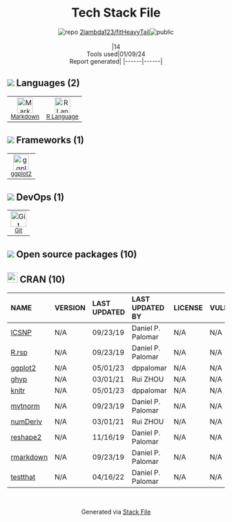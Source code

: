 <!--
&lt;--- Readme.md Snippet without images Start ---&gt;
## Tech Stack
2lambda123/fitHeavyTail is built on the following main stack:

- [Markdown](http://daringfireball.net/projects/markdown/) – Languages
- [R Language](http://www.r-project.org/) – Languages
- [ggplot2](https://ggplot2.tidyverse.org/) – Charting Libraries

Full tech stack [here](/techstack.md)

&lt;--- Readme.md Snippet without images End ---&gt;

&lt;--- Readme.md Snippet with images Start ---&gt;
## Tech Stack
2lambda123/fitHeavyTail is built on the following main stack:

- <img width='25' height='25' src='https://img.stackshare.io/service/1147/markdown.png' alt='Markdown'/> [Markdown](http://daringfireball.net/projects/markdown/) – Languages
- <img width='25' height='25' src='https://img.stackshare.io/service/1213/r-logo.png' alt='R Language'/> [R Language](http://www.r-project.org/) – Languages
- <img width='25' height='25' src='https://img.stackshare.io/service/6560/New_Project__90_.png' alt='ggplot2'/> [ggplot2](https://ggplot2.tidyverse.org/) – Charting Libraries

Full tech stack [here](/techstack.md)

&lt;--- Readme.md Snippet with images End ---&gt;
-->
<div align="center">

# Tech Stack File
![](https://img.stackshare.io/repo.svg "repo") [2lambda123/fitHeavyTail](https://github.com/2lambda123/fitHeavyTail)![](https://img.stackshare.io/public_badge.svg "public")
<br/><br/>
|14<br/>Tools used|01/09/24 <br/>Report generated|
|------|------|
</div>

## <img src='https://img.stackshare.io/languages.svg'/> Languages (2)
<table><tr>
  <td align='center'>
  <img width='36' height='36' src='https://img.stackshare.io/service/1147/markdown.png' alt='Markdown'>
  <br>
  <sub><a href="http://daringfireball.net/projects/markdown/">Markdown</a></sub>
  <br>
  <sub></sub>
</td>

<td align='center'>
  <img width='36' height='36' src='https://img.stackshare.io/service/1213/r-logo.png' alt='R Language'>
  <br>
  <sub><a href="http://www.r-project.org/">R Language</a></sub>
  <br>
  <sub></sub>
</td>

</tr>
</table>

## <img src='https://img.stackshare.io/frameworks.svg'/> Frameworks (1)
<table><tr>
  <td align='center'>
  <img width='36' height='36' src='https://img.stackshare.io/service/6560/New_Project__90_.png' alt='ggplot2'>
  <br>
  <sub><a href="https://ggplot2.tidyverse.org/">ggplot2</a></sub>
  <br>
  <sub></sub>
</td>

</tr>
</table>

## <img src='https://img.stackshare.io/devops.svg'/> DevOps (1)
<table><tr>
  <td align='center'>
  <img width='36' height='36' src='https://img.stackshare.io/service/1046/git.png' alt='Git'>
  <br>
  <sub><a href="http://git-scm.com/">Git</a></sub>
  <br>
  <sub></sub>
</td>

</tr>
</table>


## <img src='https://img.stackshare.io/group.svg' /> Open source packages (10)</h2>

## <img width='24' height='24' src='https://img.stackshare.io/package_manager/105004/default_a16028785587c9c482ce21483b5e660123a3d270.png'/> CRAN (10)

|NAME|VERSION|LAST UPDATED|LAST UPDATED BY|LICENSE|VULNERABILITIES|
|:------|:------|:------|:------|:------|:------|
|[ICSNP](https://cran.r-project.org/ICSNP)|N/A|09/23/19|Daniel P. Palomar |N/A|N/A|
|[R.rsp](https://cran.r-project.org/R.rsp)|N/A|09/23/19|Daniel P. Palomar |N/A|N/A|
|[ggplot2](https://cran.r-project.org/ggplot2)|N/A|05/01/23|dppalomar |N/A|N/A|
|[ghyp](https://cran.r-project.org/ghyp)|N/A|03/01/21|Rui ZHOU |N/A|N/A|
|[knitr](https://cran.r-project.org/knitr)|N/A|05/01/23|dppalomar |N/A|N/A|
|[mvtnorm](https://cran.r-project.org/mvtnorm)|N/A|09/23/19|Daniel P. Palomar |N/A|N/A|
|[numDeriv](https://cran.r-project.org/numDeriv)|N/A|03/01/21|Rui ZHOU |N/A|N/A|
|[reshape2](https://cran.r-project.org/reshape2)|N/A|11/16/19|Daniel P. Palomar |N/A|N/A|
|[rmarkdown](https://cran.r-project.org/rmarkdown)|N/A|09/23/19|Daniel P. Palomar |N/A|N/A|
|[testthat](https://cran.r-project.org/testthat)|N/A|04/16/22|Daniel P. Palomar |N/A|N/A|

<br/>
<div align='center'>

Generated via [Stack File](https://github.com/marketplace/stack-file)
